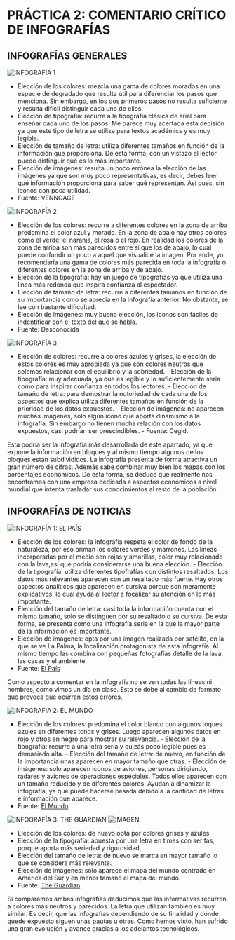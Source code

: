 # PRÁCTICA 2: COMENTARIO CRÍTICO DE INFOGRAFÍAS

## INFOGRAFÍAS GENERALES

![INFOGRAFÍA 1](https://venngage-wordpress.s3.amazonaws.com/uploads/2020/10/de948b23-9771-4a6d-824a-8199b6a79deb.png)

- Elección de los colores: mezcla una gama de colores morados en una especie de degradado que resulta útil para diferenciar los pasos que menciona. Sin embargo, en los dos primeros pasos no resulta suficiente y resulta difícil distinguir cada uno de ellos.
- Elección de tipografía: recurre a la tipografía clásica de arial para enseñar cada uno de los pasos. Me parece muy acertada esta decisión ya que este tipo de letra se utiliza para textos académics y es muy legible. 
- Elección de tamaño de letra: utiliza diferentes tamaños en función de la información que proporciona. De esta forma, con un vistazo el lector puede distinguir qué es lo más importante.   
- Elección de imágenes: resulta un poco errónea la elección de las imágenes ya que son muy poco representativas, es decir, debes leer qué información proporciona para saber qué representan. Así pues, sin iconos con poca utilidad. 
- Fuente: VENNGAGE

![INFOGRAFÍA 2](https://binaries.templates.cdn.office.net/support/templates/es-mx/lt44594937_quantized.png)

- Elección de los colores: recurre a diferentes colores en la zona 
de arriba predomina el color azul y morado. En la zona de abajo 
hay otros colores como el verde, el naranja, el rosa o el rojo. En 
realidad los colores de la zona de arriba son más parecidos entre 
sí que los de abajo, lo cual puede confundir un poco a aquel que 
visualice la imagen. Por ende, yo recomendaría una gama de colores 
más parecida en toda la infografía o diferentes colores en la zona 
de arriba y de abajo. 
- Elección de la tipografía: hay un juego 
de tipografías ya que utiliza una línea más redonda que inspira 
confianza al espectador.
- Elección de tamaño de letra: recurre a 
diferentes tamaños en función de su importancia como se aprecia en 
la infografía anterior. No obstante, se lee con bastante 
dificultad.
- Elección de imágenes: muy buena elección, los iconos 
son fáciles de indentificar con el texto del que se habla.
- Fuente: Desconocida

![INFOGRAFÍA 3](https://www.cegid.com/uploads/2021/07/Infographics_Luxury_Retailing_in_China.png)

- Elección de colores: recurre a colores azules y grises, la 
elección de estos colores es muy apropiada ya que son colores 
neutros que solemos relacionar con el equilibrio y la sobriedad. - 
Elección de la tipografía: muy adecuada, ya que es legible y lo 
suficientemente seria como para inspirar confianza en todos los 
lectores. - Elección de tamaño de letra: para demostrar la 
notoriedad de cada una de los aspectos que explica utiliza diferentes tamaños en función de la prioridad de los datos expuestos. - Elección de 
imágenes: no aparecen muchas imágenes, solo algún icono que aporta dinamismo a la infografía. Sin embargo no tienen mucha relación con los datos expuestos, casi podrían ser prescindibles. - Fuente: Cegid.

Esta podría ser la infografía más desarrollada de este apartado, 
ya que expone la información en bloques y al mismo tiempo algunos 
de los bloques están subdivididos. La infografía presenta de forma 
atractiva un gran número de cifras. Además sabe combinar muy bien 
los mapas con los porcentajes económicos. De esta forma, se deduce 
que realmente nos encontramos con una empresa dedicada a aspectos 
económicos a nivel mundial que intenta trasladar sus conocimientos al resto de la 
población.

## INFOGRAFÍAS DE NOTICIAS

![INFOGRAFÍA 1: EL PAÍS](https://ep00.epimg.net/infografias/2021/09/volcan/recorrido-lava5/recorrido-lava5-movil2.jpg?v=1589)

- Elección de los colores: la infografía respeta el color de fondo 
de la naturaleza, por eso priman los colores verdes y marrones. 
Las líneas incorporadas por el medio son rojas y amarillas, color 
muy relacionado con la lava,así que podría considerarse una buena 
elección. - Elección de la tipografía: utiliza diferentes 
tipofrafías con distintos resaltados. Los datos más relevantes 
aparecen con un resaltado más fuerte. Hay otros aspectos 
analíticos que aparecen en cursiva porque son meramente 
explicativos, lo cual ayuda al lector a focalizar su atención en 
lo más importante.
- Elección del tamaño de letra: casi toda la 
información cuenta con el mismo tamaño, solo se distinguen por su 
resaltado o su cursiva. De esta forma, se presenta como una 
infografía seria en la que la mayor parte de la información es 
importante.
- Elección de imágenes: opta por una imagen realizada 
por satélite, en la que se ve La Palma, la localización 
protagonista de esta infografía. Al mismo tiempo las combina con pequeñas fotografías detalle de la lava, las casas y el ambiente.
- Fuente: [El País](https://elpais.com/ciencia/2021-09-20/volcan-de-la-palma-por-donde-se-espera-que-avancen-las-lenguas-de-lava-hacia-el-mar.html)

Como aspecto a comentar en la infografía no se ven todas las líneas ni nombres, como vimos un día en clase. Esto se debe al cambio de formato que provoca que ocurran estos errores. 
 

![INFOGRAFÍA 2: EL MUNDO](https://pbs.twimg.com/media/FD0ppBZWQAIvOI4?format=jpg&name=large)

- Elección de los colores: predomina el color blanco con algunos 
toques azules en diferentes tonos y grises. Luego aparecen algunos 
datos en rojo y otros en negro para mostrar su relevancia. - 
Elección de la tipografía: recurre a una letra seria y quizás poco 
legible pues es demasiado alta. - Elección del tamaño de letra: de 
nuevo, en función de la importancia unas aparecen en mayor tamaño 
que otras. - Elección de imágenes: solo aparecen iconos de 
aviones, personas dirigiendo, radares y aviones de operaciones 
especiales. Todos ellos aparecen con un tamaño reducido y de 
diferentes colores. Ayudan a dinamizar la infografía, ya que puede 
hacerse pesada debido a la cantidad de letras e información que 
aparece. 
- Fuente: [El Mundo](https://www.elmundo.es/economia/2021/11/09/618967fafdddff90758b45b1.html)
 

![INFOGRAFÍA 3: THE GUARDIAN](https://www.researchgate.net/profile/Felix-Arias-Robles/publication/280245664/figure/fig1/AS:391526829051908@1470358678702/Figura-1-Infografia-de-The-Guardian-Fuente.png)
![IMAGEN](https://www.theguardian.com/science)

- Elección de los colores: de nuevo opta por colores grises y azules.
- Elección de la tipografía: apuesta por una letra en times con serifas, porque aporta más seriedad y rigurosidad.
- Elección del tamaño de letra: de nuevo se marca en mayor tamaño lo que se considera más relevante.
- Elección de imágenes: solo aparece el mapa del mundo centrado en América del Sur y en menor tamaño el mapa del mundo.
- Fuente: [The Guardian](https://www.theguardian.com/science)

Si comparamos ambas infografías deducimos que las informativas 
recurren a colores más neutros y parecidos. La letra que utilizan 
también es muy similar. Es decir, que las infografías dependiendo 
de su finalidad y dónde quede expuesto siguen unas pautas u otras. Como hemos visto, han sufrido una gran evolución y avance gracias a los adelantos tecnológicos.



